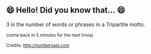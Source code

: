 ## 😄 Hello! Did you know that... 😄
3 is the number of words or phrases in a Tripartite motto.

<sup>(come back in 5 minutes for the next trivia)</sup>


<sup>Credits: http://numbersapi.com</sup>

